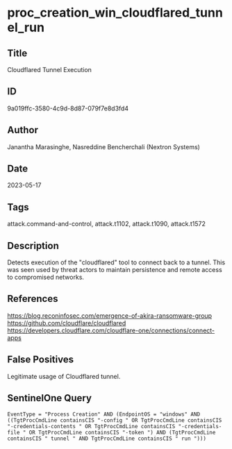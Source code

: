 # proc_creation_win_cloudflared_tunnel_run

## Title
Cloudflared Tunnel Execution

## ID
9a019ffc-3580-4c9d-8d87-079f7e8d3fd4

## Author
Janantha Marasinghe, Nasreddine Bencherchali (Nextron Systems)

## Date
2023-05-17

## Tags
attack.command-and-control, attack.t1102, attack.t1090, attack.t1572

## Description
Detects execution of the "cloudflared" tool to connect back to a tunnel. This was seen used by threat actors to maintain persistence and remote access to compromised networks.

## References
https://blog.reconinfosec.com/emergence-of-akira-ransomware-group
https://github.com/cloudflare/cloudflared
https://developers.cloudflare.com/cloudflare-one/connections/connect-apps

## False Positives
Legitimate usage of Cloudflared tunnel.

## SentinelOne Query
```
EventType = "Process Creation" AND (EndpointOS = "windows" AND ((TgtProcCmdLine containsCIS "-config " OR TgtProcCmdLine containsCIS "-credentials-contents " OR TgtProcCmdLine containsCIS "-credentials-file " OR TgtProcCmdLine containsCIS "-token ") AND (TgtProcCmdLine containsCIS " tunnel " AND TgtProcCmdLine containsCIS " run ")))

```